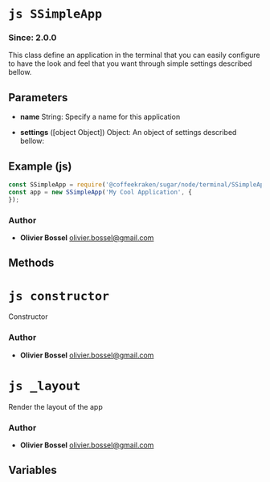 


<!-- @namespace    sugar.node.terminal -->
<!-- @name    SSimpleApp -->

# ```js SSimpleApp ```
### Since: 2.0.0

This class define an application in the terminal that you can easily configure to have the look and feel that you want
through simple settings described bellow.

## Parameters

- **name**  String: Specify a name for this application

- **settings** ([object Object]) Object: An object of settings described bellow:



## Example (js)

```js
const SSimpleApp = require('@coffeekraken/sugar/node/terminal/SSimpleApp');
const app = new SSimpleApp('My Cool Application', {
});
```


### Author
- **Olivier Bossel** <a href="mailto:olivier.bossel@gmail.com">olivier.bossel@gmail.com</a> 


## Methods



<!-- @name    constructor -->

# ```js constructor ```


Constructor




### Author
- **Olivier Bossel** <a href="mailto:olivier.bossel@gmail.com">olivier.bossel@gmail.com</a> 




<!-- @name    _layout -->

# ```js _layout ```


Render the layout of the app




### Author
- **Olivier Bossel** <a href="mailto:olivier.bossel@gmail.com">olivier.bossel@gmail.com</a> 


## Variables


